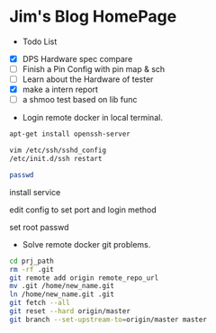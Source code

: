 # Jim's Blog HomePage

* Todo List

- [x] DPS Hardware spec compare
- [ ] Finish a Pin Config with pin map & sch
- [ ] Learn about the Hardware of tester
- [x] make a intern report
- [ ] a shmoo test based on lib func

* Login remote docker in local terminal.


```bash
apt-get install openssh-server

vim /etc/ssh/sshd_config
/etc/init.d/ssh restart

passwd
```

install service

edit config to set port and login method

set root passwd

* Solve remote docker git problems.


```bash
cd prj_path
rm -rf .git
git remote add origin remote_repo_url
mv .git /home/new_name.git
ln /home/new_name.git .git
git fetch --all
git reset --hard origin/master
git branch --set-upstream-to=origin/master master
```


